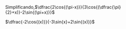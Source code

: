 Simplificando,$\dfrac{2\cos{(\pi-x)}}{3\cos{(\dfrac{\pi}{2}+x)}-2\sin{(\pi+x)}}$

$\dfrac{-2\cos{(x)}}{-3\sin{x}+2\sin{(x)}}$

